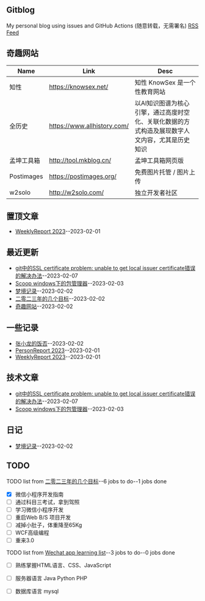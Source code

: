 ## Gitblog
My personal blog using issues and GitHub Actions (随意转载，无需署名)
[RSS Feed](https://raw.githubusercontent.com/haoz0x139/myblog/master/feed.xml)
## 奇趣网站
| Name | Link | Desc | 
 | ---- | ---- | ---- |
| 知性 | https://knowsex.net/ | 知性 KnowSex 是一个性教育网站 |
| 全历史 | https://www.allhistory.com/ | 以AI知识图谱为核心引擎，通过高度时空化、关联化数据的方式构造及展现数字人文内容，尤其是历史知识 |
| 孟坤工具箱 | http://tool.mkblog.cn/ | 孟坤工具箱网页版 |
| Postimages | https://postimages.org/ | 免费图片托管 / 图片上传 |
| w2solo | http://w2solo.com/ | 独立开发者社区 |
## 置顶文章
- [WeeklyReport 2023](https://github.com/haoz0x139/myblog/issues/1)--2023-02-01
## 最近更新
- [git中的SSL certificate problem: unable to get local issuer certificate错误的解决办法](https://github.com/haoz0x139/myblog/issues/10)--2023-02-07
- [Scoop windows下的包管理器](https://github.com/haoz0x139/myblog/issues/9)--2023-02-03
- [梦境记录](https://github.com/haoz0x139/myblog/issues/8)--2023-02-02
- [二零二三年的几个目标](https://github.com/haoz0x139/myblog/issues/7)--2023-02-02
- [奇趣网站](https://github.com/haoz0x139/myblog/issues/6)--2023-02-02
## 一些记录
- [张小龙的饭否](https://github.com/haoz0x139/myblog/issues/4)--2023-02-02
- [PersonReport 2023](https://github.com/haoz0x139/myblog/issues/2)--2023-02-01
- [WeeklyReport 2023](https://github.com/haoz0x139/myblog/issues/1)--2023-02-01
## 技术文章
- [git中的SSL certificate problem: unable to get local issuer certificate错误的解决办法](https://github.com/haoz0x139/myblog/issues/10)--2023-02-07
- [Scoop windows下的包管理器](https://github.com/haoz0x139/myblog/issues/9)--2023-02-03
## 日记
- [梦境记录](https://github.com/haoz0x139/myblog/issues/8)--2023-02-02
## TODO
TODO list from [二零二三年的几个目标](https://github.com/haoz0x139/myblog/issues/7)--6 jobs to do--1 jobs done
- [x]  微信小程序开发指南
- [ ]  通过科目三考试，拿到驾照
- [ ]  学习微信小程序开发
- [ ]  重启Web B/S 项目开发
- [ ]  减掉小肚子，体重降至65Kg
- [ ]  WCF高级编程 
- [ ]  重来3.0

TODO list from [Wechat app  learning list](https://github.com/haoz0x139/myblog/issues/5)--3 jobs to do--0 jobs done
- [ ]  熟练掌握HTML语言、CSS、JavaScript
- [ ]  服务器语言 Java Python PHP
- [ ]  数据库语言 mysql

